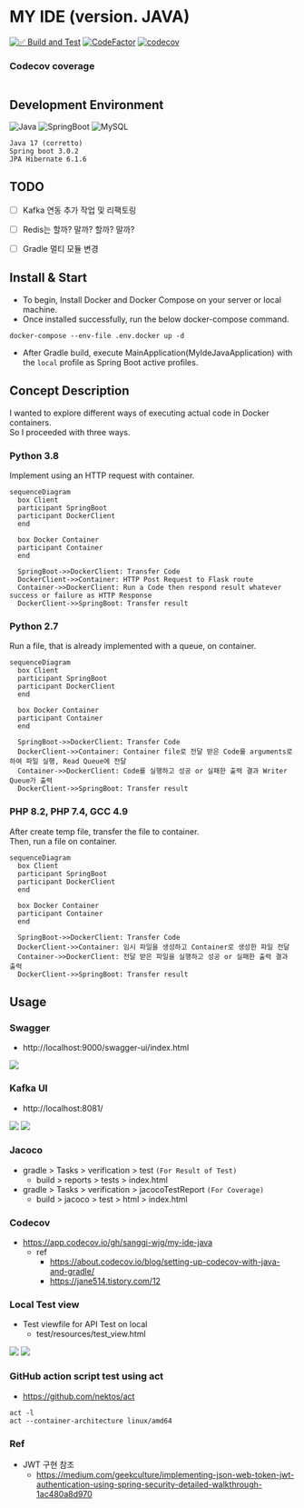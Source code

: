 # MY IDE (version. JAVA)

[![✅ Build and Test](https://github.com/sanggi-wjg/my-ide-java/actions/workflows/build-test-main.yml/badge.svg?branch=main)](https://github.com/sanggi-wjg/my-ide-java/actions/workflows/build-test-main.yml)
[![CodeFactor](https://www.codefactor.io/repository/github/sanggi-wjg/my-ide-java/badge)](https://www.codefactor.io/repository/github/sanggi-wjg/my-ide-java)
[![codecov](https://codecov.io/gh/sanggi-wjg/my-ide-java/branch/main/graph/badge.svg?token=8NSYRJXPMS)](https://codecov.io/gh/sanggi-wjg/my-ide-java)

### Codecov coverage
<img src="https://codecov.io/gh/sanggi-wjg/my-ide-java/branch/main/graphs/tree.svg?token=8NSYRJXPMS" alt="">


## Development Environment
![Java](https://img.shields.io/badge/Java-34495E.svg?style=for-the-badge&logo=Java&logoColor=white)
![SpringBoot](https://img.shields.io/badge/SpringBoot-76b44d.svg?style=for-the-badge&logo=SpringBoot&logoColor=white)
![MySQL](https://img.shields.io/badge/MySQL-206188.svg?style=for-the-badge&logo=MySQL&logoColor=white)

```shell
Java 17 (corretto)
Spring boot 3.0.2
JPA Hibernate 6.1.6
```


## TODO
* [ ] Kafka 연동 추가 작업 및 리팩토링
* [ ] Redis는 할까? 말까? 할까? 말까?
* [ ] Gradle 멀티 모듈 변경


## Install & Start
* To begin, Install Docker and Docker Compose on your server or local machine.
* Once installed successfully, run the below docker-compose command.
```shell
docker-compose --env-file .env.docker up -d
```
* After Gradle build, execute MainApplication(MyIdeJavaApplication) with the `local` profile as Spring Boot active profiles.


## Concept Description 
I wanted to explore different ways of executing actual code in Docker containers.  
So I proceeded with three ways.


### Python 3.8
Implement using an HTTP request with container.

```mermaid
sequenceDiagram
  box Client
  participant SpringBoot
  participant DockerClient
  end
  
  box Docker Container
  participant Container
  end
  
  SpringBoot->>DockerClient: Transfer Code 
  DockerClient->>Container: HTTP Post Request to Flask route
  Container->>DockerClient: Run a Code then respond result whatever success or failure as HTTP Response
  DockerClient->>SpringBoot: Transfer result
```


### Python 2.7
Run a file, that is already implemented with a queue, on container.

```mermaid
sequenceDiagram
  box Client
  participant SpringBoot
  participant DockerClient
  end
  
  box Docker Container
  participant Container
  end
  
  SpringBoot->>DockerClient: Transfer Code 
  DockerClient->>Container: Container file로 전달 받은 Code를 arguments로 하여 파일 실행, Read Queue에 전달
  Container->>DockerClient: Code를 실행하고 성공 or 실패한 출력 결과 Writer Queue가 출력
  DockerClient->>SpringBoot: Transfer result
```


### PHP 8.2, PHP 7.4, GCC 4.9
After create temp file, transfer the file to container.  
Then, run a file on container.

```mermaid
sequenceDiagram
  box Client
  participant SpringBoot
  participant DockerClient
  end
  
  box Docker Container
  participant Container
  end
  
  SpringBoot->>DockerClient: Transfer Code 
  DockerClient->>Container: 임시 파일을 생성하고 Container로 생성한 파일 전달
  Container->>DockerClient: 전달 받은 파일을 실행하고 성공 or 실패한 출력 결과 출력
  DockerClient->>SpringBoot: Transfer result
```



## Usage
### Swagger
* http://localhost:9000/swagger-ui/index.html

![](.README_images/1241e6dc.png)


### Kafka UI
* http://localhost:8081/

![](.README_images/bbb374b1.png)
![](.README_images/a70674d0.png)


### Jacoco
* gradle > Tasks > verification > test `(For Result of Test)`
  * build > reports > tests > index.html
* gradle > Tasks > verification > jacocoTestReport `(For Coverage)`
  * build > jacoco > test > html  > index.html

### Codecov
* https://app.codecov.io/gh/sanggi-wjg/my-ide-java
  * ref
    * https://about.codecov.io/blog/setting-up-codecov-with-java-and-gradle/
    * https://jane514.tistory.com/12


### Local Test view
* Test viewfile for API Test on local
  * test/resources/test_view.html

![](.README_images/faf642de.png)
![](.README_images/a4616146.png)



### GitHub action script test using act
* https://github.com/nektos/act
```shell
act -l
act --container-architecture linux/amd64
```


### Ref
* JWT 구현 참조
  * https://medium.com/geekculture/implementing-json-web-token-jwt-authentication-using-spring-security-detailed-walkthrough-1ac480a8d970
